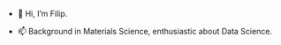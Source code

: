 - 👋 Hi, I’m Filip.

- 📫 Background in Materials Science, enthusiastic about Data Science.

<!---
FA-MatSci/FA-MatSci is a ✨ special ✨ repository because its `README.md` (this file) appears on your GitHub profile.
You can click the Preview link to take a look at your changes.
--->
